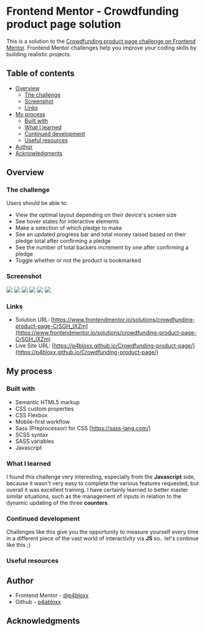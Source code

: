 # Frontend Mentor - Crowdfunding product page solution

This is a solution to the [Crowdfunding product page challenge on Frontend Mentor](https://www.frontendmentor.io/challenges/crowdfunding-product-page-7uvcZe7ZR). Frontend Mentor challenges help you improve your coding skills by building realistic projects.

## Table of contents

- [Overview](#overview)
  - [The challenge](#the-challenge)
  - [Screenshot](#screenshot)
  - [Links](#links)
- [My process](#my-process)
  - [Built with](#built-with)
  - [What I learned](#what-i-learned)
  - [Continued development](#continued-development)
  - [Useful resources](#useful-resources)
- [Author](#author)
- [Acknowledgments](#acknowledgments)

## Overview

### The challenge

Users should be able to:

- View the optimal layout depending on their device's screen size
- See hover states for interactive elements
- Make a selection of which pledge to make
- See an updated progress bar and total money raised based on their pledge total after confirming a pledge
- See the number of total backers increment by one after confirming a pledge
- Toggle whether or not the product is bookmarked

### Screenshot

![](./SCREENSHOTS/mobile%20view.png)
![](./SCREENSHOTS/mobile%20view%20-%20menu%20open.png)
![](./SCREENSHOTS/tablet%20view.png)
![](./SCREENSHOTS/desktop%20view.png)
![](./SCREENSHOTS/desktop%20view%20-%20dialog%20plans.png)
![](./SCREENSHOTS/desktop%20view%20-%20dialog%20success.png)

### Links

- Solution URL: [https://www.frontendmentor.io/solutions/crowdfunding-product-page-CrSGH_IXZm](https://www.frontendmentor.io/solutions/crowdfunding-product-page-CrSGH_IXZm)
- Live Site URL: [https://p4bloxx.github.io/Crowdfunding-product-page/](https://p4bloxx.github.io/Crowdfunding-product-page/)

## My process

### Built with

- Semantic HTML5 markup
- CSS custom properties
- CSS Flexbox
- Mobile-first workflow
- Sass (Preprocessor) for CSS [https://sass-lang.com/]
- SCSS syntax
- SASS variables
- Javascript

### What I learned

I found this challenge very interesting, especially from the **Javascript** side, because it wasn't very easy to complete the various features requested, but overall it was excellent training. I have certainly learned to better master similar situations, such as the management of inputs in relation to the dynamic updating of the three **counters**.

### Continued development

Challenges like this give you the opportunity to measure yourself every time in a different piece of the vast world of interactivity via **JS** so.. let's continue like this ;)

### Useful resources

## Author

- Frontend Mentor - [@p4bloxx](https://www.frontendmentor.io/profile/p4bloxx)
- Github - [p4abloxx](https://github.com/p4bloxx)

## Acknowledgments
